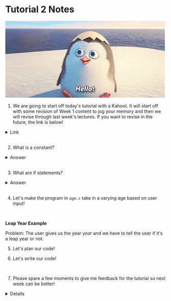 # Tutorial 2 Notes

![Private says hello!](private.jpg)

1. We are going to start off today's tutorial with a Kahoot. It will start off with some revision of Week 1 content to jog your memory and then we will revise through last week's lectures. If you want to revise in the future, the link is below!

<details>
  <summary>Link</summary>

https://play.kahoot.it/v2/?quizId=f3918bb7-4fe3-42db-9abf-e5b2fa90f78e
</details>

<br>

2. What is a constant?

<details>
    <summary>Answer</summary>

A constant is a value that cannot be changed during the program. For example, you can't add 1 to a constant, but you can to an int variable.

To create one, we use the following syntax:

```
#define CONSTANT_NAME constant_value
```

Notice there are no semi-colons and no equal signs.

Now, when we compile the code, the compiler will replace every instance of CONSTANT_NAME with constant_value, and then convert it to machine code.
</details>

<br>

3. What are if statements?

<details>
    <summary>Answer</summary>

If statements introduce decisions into your code.

Consider the scenario where you are on a path.

If there's a single path to follow, there are no if statements.

If there's a path on the side that circles back to where you are, that's one if statement.

If there's a fork in the path, that's an if statement and an else statement.

If there are multiple branches in the path, that's an if statement, many else-if statements and an else statement.

</details>

<br>

4. Let's make the program in `age.c` take in a varying age based on user input!

<br>

**Leap Year Example**

Problem: The user gives us the year *year* and we have to tell the user if it's a leap year or not.

5. Let's plan our code!

6. Let's write our code!

<br>

7. Please spare a few moments to give me feedback for the tutorial so next week can be better!

<details>
    <answer>Link</answer>

https://forms.gle/YUsKDW2KUjzkEVuL7
</details>
